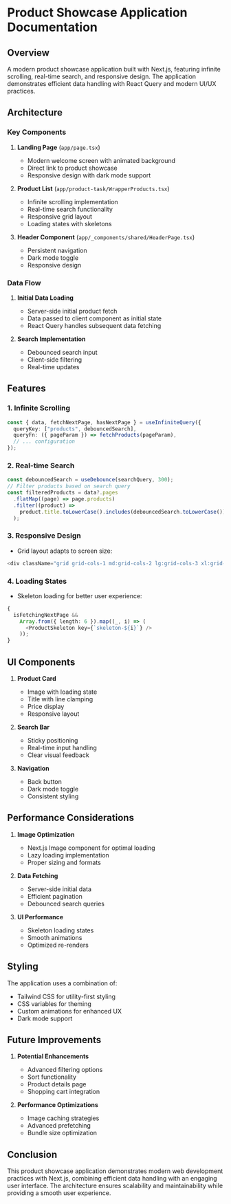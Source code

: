 # Product Showcase Application Documentation

## Overview

A modern product showcase application built with Next.js, featuring infinite scrolling, real-time search, and responsive design. The application demonstrates efficient data handling with React Query and modern UI/UX practices.

## Architecture

### Key Components

1. **Landing Page** (`app/page.tsx`)

   - Modern welcome screen with animated background
   - Direct link to product showcase
   - Responsive design with dark mode support

2. **Product List** (`app/product-task/WrapperProducts.tsx`)

   - Infinite scrolling implementation
   - Real-time search functionality
   - Responsive grid layout
   - Loading states with skeletons

3. **Header Component** (`app/_components/shared/HeaderPage.tsx`)
   - Persistent navigation
   - Dark mode toggle
   - Responsive design

### Data Flow

1. **Initial Data Loading**

   - Server-side initial product fetch
   - Data passed to client component as initial state
   - React Query handles subsequent data fetching

2. **Search Implementation**
   - Debounced search input
   - Client-side filtering
   - Real-time updates

## Features

### 1. Infinite Scrolling

```typescript
const { data, fetchNextPage, hasNextPage } = useInfiniteQuery({
  queryKey: ["products", debouncedSearch],
  queryFn: ({ pageParam }) => fetchProducts(pageParam),
  // ... configuration
});
```

### 2. Real-time Search

```typescript
const debouncedSearch = useDebounce(searchQuery, 300);
// Filter products based on search query
const filteredProducts = data?.pages
  .flatMap((page) => page.products)
  .filter((product) =>
    product.title.toLowerCase().includes(debouncedSearch.toLowerCase())
  );
```

### 3. Responsive Design

- Grid layout adapts to screen size:

```typescript
<div className="grid grid-cols-1 md:grid-cols-2 lg:grid-cols-3 xl:grid-cols-4 gap-6">
```

### 4. Loading States

- Skeleton loading for better user experience:

```typescript
{
  isFetchingNextPage &&
    Array.from({ length: 6 }).map((_, i) => (
      <ProductSkeleton key={`skeleton-${i}`} />
    ));
}
```

## UI Components

1. **Product Card**

   - Image with loading state
   - Title with line clamping
   - Price display
   - Responsive layout

2. **Search Bar**

   - Sticky positioning
   - Real-time input handling
   - Clear visual feedback

3. **Navigation**
   - Back button
   - Dark mode toggle
   - Consistent styling

## Performance Considerations

1. **Image Optimization**

   - Next.js Image component for optimal loading
   - Lazy loading implementation
   - Proper sizing and formats

2. **Data Fetching**

   - Server-side initial data
   - Efficient pagination
   - Debounced search queries

3. **UI Performance**
   - Skeleton loading states
   - Smooth animations
   - Optimized re-renders

## Styling

The application uses a combination of:

- Tailwind CSS for utility-first styling
- CSS variables for theming
- Custom animations for enhanced UX
- Dark mode support

## Future Improvements

1. **Potential Enhancements**

   - Advanced filtering options
   - Sort functionality
   - Product details page
   - Shopping cart integration

2. **Performance Optimizations**
   - Image caching strategies
   - Advanced prefetching
   - Bundle size optimization

## Conclusion

This product showcase application demonstrates modern web development practices with Next.js, combining efficient data handling with an engaging user interface. The architecture ensures scalability and maintainability while providing a smooth user experience.
